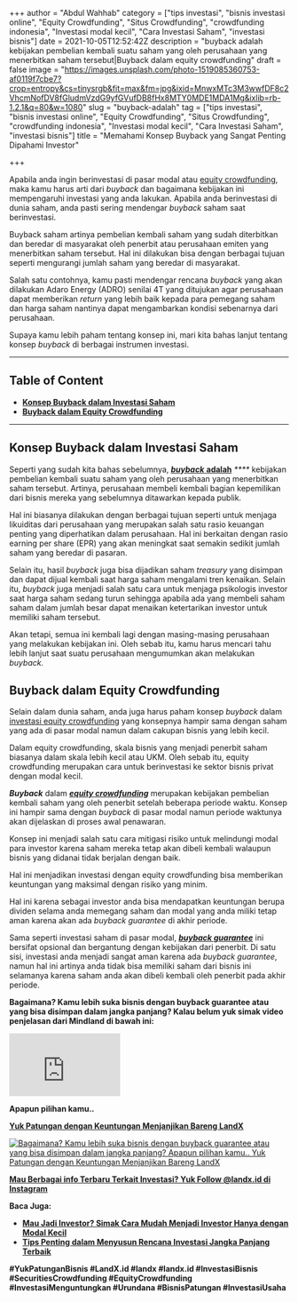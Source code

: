 +++
author = "Abdul Wahhab"
category = ["tips investasi", "bisnis investasi online", "Equity Crowdfunding", "Situs Crowdfunding", "crowdfunding indonesia", "Investasi modal kecil", "Cara Investasi Saham", "investasi bisnis"]
date = 2021-10-05T12:52:42Z
description = "buyback adalah kebijakan pembelian kembali suatu saham yang oleh perusahaan yang menerbitkan saham tersebut|Buyback dalam equity crowdfunding"
draft = false
image = "https://images.unsplash.com/photo-1519085360753-af0119f7cbe7?crop=entropy&cs=tinysrgb&fit=max&fm=jpg&ixid=MnwxMTc3M3wwfDF8c2VhcmNofDV8fGludmVzdG9yfGVufDB8fHx8MTY0MDE1MDA1Mg&ixlib=rb-1.2.1&q=80&w=1080"
slug = "buyback-adalah"
tag = ["tips investasi", "bisnis investasi online", "Equity Crowdfunding", "Situs Crowdfunding", "crowdfunding indonesia", "Investasi modal kecil", "Cara Investasi Saham", "investasi bisnis"]
title = "Memahami Konsep Buyback yang Sangat Penting Dipahami Investor"

+++


Apabila anda ingin berinvestasi di pasar modal atau [equity crowdfunding](https://landx.id/), maka kamu harus arti dari _buyback_ dan bagaimana kebijakan ini mempengaruhi investasi yang anda lakukan. Apabila anda berinvestasi di dunia saham, anda pasti sering mendengar _buyback_ saham saat berinvestasi.

Buyback saham artinya pembelian kembali saham yang sudah diterbitkan dan beredar di masyarakat oleh penerbit atau perusahaan emiten yang menerbitkan saham tersebut. Hal ini dilakukan bisa dengan berbagai tujuan seperti mengurangi jumlah saham yang beredar di masyarakat.

Salah satu contohnya, kamu pasti mendengar rencana _buyback_ yang akan dilakukan Adaro Energy (ADRO) senilai 4T yang ditujukan agar perusahaan dapat memberikan _return_ yang lebih baik kepada para pemegang saham dan harga saham nantinya dapat mengambarkan kondisi sebenarnya dari perusahaan.

Supaya kamu lebih paham tentang konsep ini, mari kita bahas lanjut tentang konsep _buyback_ di berbagai instrumen investasi.

---

## Table of Content

* **[Konsep Buyback dalam Investasi Saham](#konsep-buyback-dalam-investasi-saham)**
* **[Buyback dalam Equity Crowdfunding](#buyback-dalam-equity-crowdfunding)**

---

## Konsep Buyback dalam Investasi Saham

Seperti yang sudah kita bahas sebelumnya, [_**buyback**_ **adalah**](https://landx.id/project) _****_ kebijakan pembelian kembali suatu saham yang oleh perusahaan yang menerbitkan saham tersebut. Artinya, perusahaan membeli kembali bagian kepemilikan dari bisnis mereka yang sebelumnya ditawarkan kepada publik.

Hal ini biasanya dilakukan dengan berbagai tujuan seperti untuk menjaga likuiditas dari perusahaan yang merupakan salah satu rasio keuangan penting yang diperhatikan dalam perusahaan. Hal ini berkaitan dengan rasio earning per share (EPR) yang akan meningkat saat semakin sedikit jumlah saham yang beredar di pasaran.

Selain itu, hasil _buyback_ juga bisa dijadikan saham _treasury_ yang disimpan dan dapat dijual kembali saat harga saham mengalami tren kenaikan. Selain itu, _buyback_ juga menjadi salah satu cara untuk menjaga psikologis investor saat harga saham sedang turun sehingga apabila ada yang membeli saham saham dalam jumlah besar dapat menaikan ketertarikan investor untuk memiliki saham tersebut.

Akan tetapi, semua ini kembali lagi dengan masing-masing perusahaan yang melakukan kebijakan ini. Oleh sebab itu, kamu harus mencari tahu lebih lanjut saat suatu perusahaan mengumumkan akan melakukan _buyback._

## Buyback dalam Equity Crowdfunding

Selain dalam dunia saham, anda juga harus paham konsep _buyback_ dalam [investasi equity crowdfunding](https://landx.id/) yang konsepnya hampir sama dengan saham yang ada di pasar modal namun dalam cakupan bisnis yang lebih kecil.

Dalam equity crowdfunding, skala bisnis yang menjadi penerbit saham biasanya dalam skala lebih kecil atau UKM. Oleh sebab itu, equity crowdfunding merupakan cara untuk berinvestasi ke sektor bisnis privat dengan modal kecil.

_**Buyback**_ dalam **_[equity crowdfunding](https://landx.id/)_** merupakan kebijakan pembelian kembali saham yang oleh penerbit setelah beberapa periode waktu. Konsep ini hampir sama dengan _buyback_ di pasar modal namun periode waktunya akan dijelaskan di proses awal penawaran.

Konsep ini menjadi salah satu cara mitigasi risiko untuk melindungi modal para investor karena saham mereka tetap akan dibeli kembali walaupun bisnis yang didanai tidak berjalan dengan baik.

Hal ini menjadikan investasi dengan equity crowdfunding bisa memberikan keuntungan yang maksimal dengan risiko yang minim.

Hal ini karena sebagai investor anda bisa mendapatkan keuntungan berupa dividen selama anda memegang saham dan modal yang anda miliki tetap aman karena akan ada _buyback guarantee_ di akhir periode.

Sama seperti investasi saham di pasar modal, _**[buyback guarantee](https://landx.id/project/#/cpap)**_ ini bersifat opsional dan bergantung dengan kebijakan dari penerbit. Di satu sisi, investasi anda menjadi sangat aman karena ada _buyback guarantee_, namun hal ini artinya anda tidak bisa memiliki saham dari bisnis ini selamanya karena saham anda akan dibeli kembali oleh penerbit pada akhir periode.

**Bagaimana? Kamu lebih suka bisnis dengan buyback guarantee atau yang bisa disimpan dalam jangka panjang? Kalau belum yuk simak video penjelasan dari Mindland di bawah ini:**

<iframe width="200" height="113" src="https://www.youtube.com/embed/p0z6zpJ6N1I?feature=oembed" frameborder="0" allow="accelerometer; autoplay; clipboard-write; encrypted-media; gyroscope; picture-in-picture" allowfullscreen></iframe>

**Apapun pilihan kamu..**

**[Yuk Patungan  dengan Keuntungan Menjanjikan Bareng LandX](https://landx.id/project/)**

[![Bagaimana? Kamu lebih suka bisnis dengan buyback guarantee atau yang bisa disimpan dalam jangka panjang? Apapun pilihan kamu.. Yuk Patungan  dengan Keuntungan Menjanjikan Bareng LandX](https://accountgram-production.sfo2.cdn.digitaloceanspaces.com/landx_ghost/2021/10/Equity-Crowdfunding-di-Indonesia-1--3.png)](http://landx.id/)

**[Mau Berbagai info Terbaru Terkait Investasi? Yuk Follow @landx.id di Instagram](https://www.instagram.com/landx.id/?utm_medium=copy_link)**

**Baca Juga:**

* ****[**Mau Jadi Investor? Simak Cara Mudah Menjadi Investor Hanya dengan Modal Kecil**](https://landx.id/blog/cara-menjadi-investor/)****
* ****[**Tips Penting dalam Menyusun Rencana Investasi Jangka Panjang Terbaik**](https://landx.id/blog/investasi-jangka-panjang-adalah/)****

**#YukPatunganBisnis    #LandX.id    #landx         #landx.id    #InvestasiBisnis  #SecuritiesCrowdfunding   #EquityCrowdfunding    #InvestasiMenguntungkan     #Urundana    #BisnisPatungan    #InvestasiUsaha**

